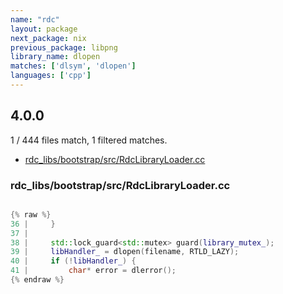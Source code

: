 ```yaml
---
name: "rdc"
layout: package
next_package: nix
previous_package: libpng
library_name: dlopen
matches: ['dlsym', 'dlopen']
languages: ['cpp']
---
```

## 4.0.0
1 / 444 files match, 1 filtered matches.

 - [rdc_libs/bootstrap/src/RdcLibraryLoader.cc](#rdc_libsbootstrapsrcrdclibraryloadercc)

### rdc_libs/bootstrap/src/RdcLibraryLoader.cc

```cpp

{% raw %}
36 |     }
37 | 
38 |     std::lock_guard<std::mutex> guard(library_mutex_);
39 |     libHandler_ = dlopen(filename, RTLD_LAZY);
40 |     if (!libHandler_) {
41 |         char* error = dlerror();
{% endraw %}

```